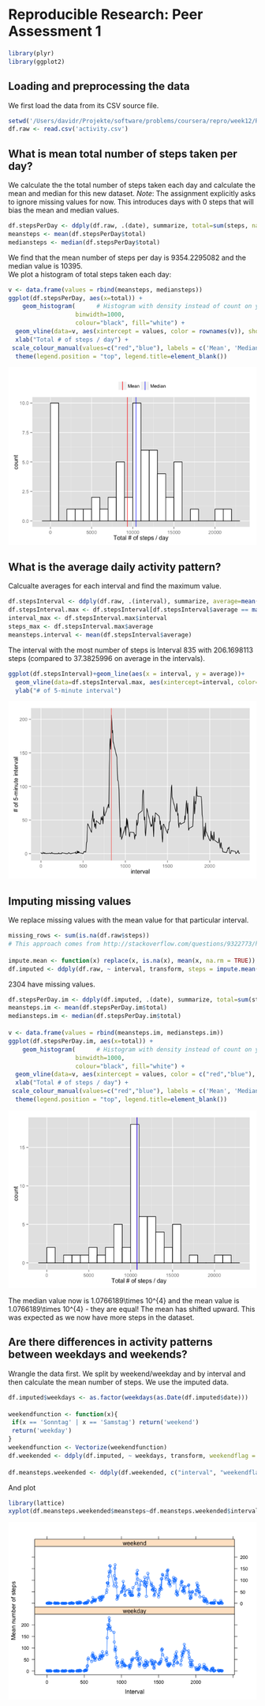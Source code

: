 # Reproducible Research: Peer Assessment 1


```r
library(plyr)
library(ggplot2)
```

## Loading and preprocessing the data

We first load the data from its CSV source file.


```r
setwd('/Users/davidr/Projekte/software/problems/coursera/repro/week12/RepData_PeerAssessment1/')
df.raw <- read.csv('activity.csv')
```


## What is mean total number of steps taken per day?

We calculate the the total number of steps taken each day and calculate the mean and median for this new dataset. *Note*: The assignment explicitly asks to ignore missing values for now. This introduces days with 0 steps that will bias the mean and median values.


```r
df.stepsPerDay <- ddply(df.raw, .(date), summarize, total=sum(steps, na.rm = TRUE))
meansteps <- mean(df.stepsPerDay$total)
mediansteps <- median(df.stepsPerDay$total)
```

We find that the mean number of steps per day is 9354.2295082 and the median value is 10395.  
We plot a histogram of total steps taken each day:


```r
v <- data.frame(values = rbind(meansteps, mediansteps))
ggplot(df.stepsPerDay, aes(x=total)) + 
    geom_histogram(      # Histogram with density instead of count on y-axis
                   binwidth=1000,
                   colour="black", fill="white") +
  geom_vline(data=v, aes(xintercept = values, color = rownames(v)), show_guide = TRUE) + 
  xlab("Total # of steps / day") + 
 scale_colour_manual(values=c("red","blue"), labels = c('Mean', 'Median')) +
  theme(legend.position = "top", legend.title=element_blank())
```

![](PA1_template_files/figure-html/unnamed-chunk-4-1.png) 

## What is the average daily activity pattern?

Calcualte averages for each interval and find the maximum value.


```r
df.stepsInterval <- ddply(df.raw, .(interval), summarize, average=mean(steps, na.rm = TRUE))
df.stepsInterval.max <- df.stepsInterval[df.stepsInterval$average == max(df.stepsInterval$average),]
interval_max <- df.stepsInterval.max$interval
steps_max <- df.stepsInterval.max$average
meansteps.interval <- mean(df.stepsInterval$average)
```

The interval with the most number of steps is Interval 835 with 206.1698113 steps (compared to 37.3825996 on average in the intervals).


```r
ggplot(df.stepsInterval)+geom_line(aes(x = interval, y = average))+
  geom_vline(data=df.stepsInterval.max, aes(xintercept=interval, color="Red"))+
  ylab("# of 5-minute interval")
```

![](PA1_template_files/figure-html/unnamed-chunk-6-1.png) 

## Imputing missing values

We replace missing values with the mean value for that particular interval.


```r
missing_rows <- sum(is.na(df.raw$steps))
# This approach comes from http://stackoverflow.com/questions/9322773/how-to-replace-na-with-mean-by-subset-in-r-impute-with-plyr

impute.mean <- function(x) replace(x, is.na(x), mean(x, na.rm = TRUE))
df.imputed <- ddply(df.raw, ~ interval, transform, steps = impute.mean(steps))
```

2304 have missing values.


```r
df.stepsPerDay.im <- ddply(df.imputed, .(date), summarize, total=sum(steps, na.rm = TRUE))
meansteps.im <- mean(df.stepsPerDay.im$total)
mediansteps.im <- median(df.stepsPerDay.im$total)

v <- data.frame(values = rbind(meansteps.im, mediansteps.im))
ggplot(df.stepsPerDay.im, aes(x=total)) + 
    geom_histogram(      # Histogram with density instead of count on y-axis
                   binwidth=1000,
                   colour="black", fill="white") +
  geom_vline(data=v, aes(xintercept = values, color = c("red","blue"), show_guide = TRUE)) + 
  xlab("Total # of steps / day") + 
 scale_colour_manual(values=c("red","blue"), labels = c('Mean', 'Median')) +
  theme(legend.position = "top", legend.title=element_blank())
```

![](PA1_template_files/figure-html/unnamed-chunk-8-1.png) 

The median value now is 1.0766189\times 10^{4} and the mean value is 1.0766189\times 10^{4} - they are equal!
The mean has shifted upward. This was expected as we now have more steps in the dataset.

## Are there differences in activity patterns between weekdays and weekends?

Wrangle the data first. We split by weekend/weekday and by interval and then calculate the mean number of steps. We use the imputed data.


```r
df.imputed$weekdays <- as.factor(weekdays(as.Date(df.imputed$date)))

weekendfunction <- function(x){
 if(x == 'Sonntag' | x == 'Samstag') return('weekend')
 return('weekday')
}
weekendfunction <- Vectorize(weekendfunction)
df.weekended <- ddply(df.imputed, ~ weekdays, transform, weekendflag = weekendfunction(weekdays))

df.meansteps.weekended <- ddply(df.weekended, c("interval", "weekendflag"), summarise, meansteps = mean(steps))
```

And plot


```r
library(lattice)
xyplot(df.meansteps.weekended$meansteps~df.meansteps.weekended$interval|df.meansteps.weekended$weekendflag, type=c("p", "l"), layout=c(1,2), xlab="Interval", ylab="Mean number of steps")
```

![](PA1_template_files/figure-html/unnamed-chunk-10-1.png) 
